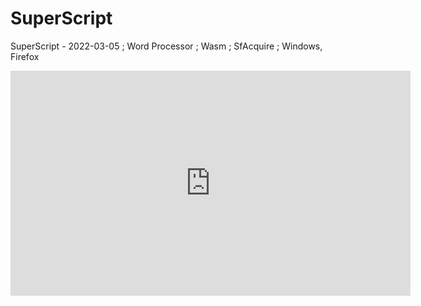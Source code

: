 # SuperScript

SuperScript - 2022-03-05 ; Word Processor ; Wasm ; SfAcquire ; Windows, Firefox

<iframe src="https://player.vimeo.com/video/684929215" frameborder="0" allowfullscreen="true" width="640" height="360" ></iframe>
